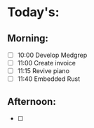# Today's:

## Morning:
- [ ] 10:00 Develop Medgrep
- [ ] 11:00 Create invoice
- [ ] 11:15 Revive piano
- [ ] 11:40 Embedded Rust

## Afternoon:
- [ ] 
